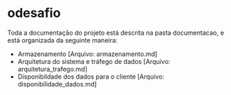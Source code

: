 # odesafio
Toda a documentação do projeto está descrita na pasta documentacao, e está organizada da seguinte maneira:
* Armazenamento [Arquivo: armazenamento.md]
* Arquitetura do sistema e tráfego de dados [Arquivo: arquitetura_trafego.md]
* Disponibildade dos dados para o cliente [Arquivo: disponibilidade_dados.md]
